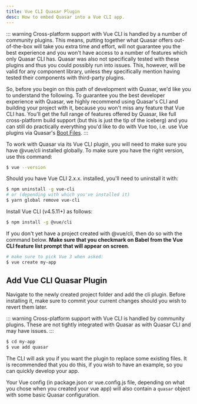 ```yaml
---
title: Vue CLI Quasar Plugin
desc: How to embed Quasar into a Vue CLI app.
---
```


::: warning
Cross-platform support with Vue CLI is handled by a number of community plugins. This means, putting together what Quasar offers out-of-the-box will take you extra time and effort, will not guarantee you the best experience and you won't have access to a number of features which only Quasar CLI has. Quasar was also not specifically tested with these plugins and thus you could possibly run into issues. This, however, will be valid for any component library, unless they specifically mention having tested their components with third-party plugins.

So, before you begin on this path of development with Quasar, we'd like you to understand the following. To guarantee you the best developer experience with Quasar, we highly recommend using Quasar's CLI and building your project with it, because you won't miss any feature that Vue CLI has. You'll get the full range of features offered by Quasar, like full cross-platform build support (but this is just the tip of the iceberg) and you can still do practically everything you'd like to do with Vue too, i.e. use Vue plugins via Quasar's [Boot Files](/quasar-cli/boot-files#Anatomy-of-an-boot-file).
:::

To work with Quasar via its Vue CLI plugin, you will need to make sure you have @vue/cli installed globally. To make sure you have the right version, use this command:

```bash
$ vue --version
```

Should you have Vue CLI 2.x.x. installed, you'll need to uninstall it with:

```bash
$ npm uninstall -g vue-cli
# or (depending with which you've installed it)
$ yarn global remove vue-cli
```

Install Vue CLI (v4.5.11+) as follows:

```bash
$ npm install -g @vue/cli
```

If you don't yet have a project created with @vue/cli, then do so with the command below. **Make sure that you checkmark on Babel from the Vue CLI feature list prompt that will appear on screen**.

```bash
# make sure to pick Vue 3 when asked:
$ vue create my-app
```

## Add Vue CLI Quasar Plugin
Navigate to the newly created project folder and add the cli plugin. Before installing it, make sure to commit your current changes should you wish to revert them later.

::: warning
Cross-platform support with Vue CLI is handled by community plugins. These are not tightly integrated with Quasar as with Quasar CLI and may have issues.
:::

```bash
$ cd my-app
$ vue add quasar
```

The CLI will ask you if you want the plugin to replace some existing files. It is recommended that you do this, if you wish to have an example, so you can quickly develop your app.

Your Vue config (in package.json or vue.config.js file, depending on what you chose when you created your vue app) will also contain a `quasar` object with some basic Quasar configuration.
